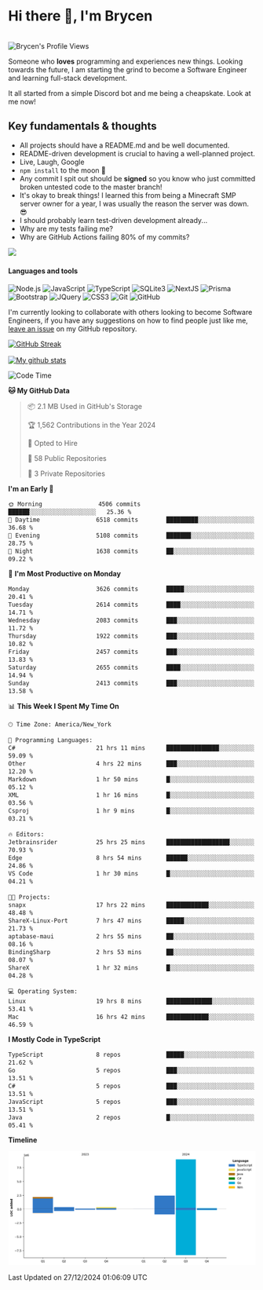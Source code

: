 # Hi there 👋, I'm Brycen

<br>
<img src="https://komarev.com/ghpvc/?username=BrycensRanch" alt="Brycen's Profile Views" />

Someone who **loves** programming and experiences new things. Looking towards the future, I am starting the grind to become a Software Engineer and learning full-stack development.

It all started from a simple Discord bot and me being a cheapskate. Look at me now!

## Key fundamentals & thoughts

- All projects should have a README.md and be well documented.
- README-driven development is crucial to having a well-planned project.
- Live, Laugh, Google
- `npm install` to the moon 🚀
- Any commit I spit out should be **signed** so you know who just committed broken untested code to the master branch!
- It's okay to break things! I learned this from being a Minecraft SMP server owner for a year, I was usually the reason the server was down. 😎
- I should probably learn test-driven development already...
- Why are my tests failing me?
- Why are GitHub Actions failing 80% of my commits? 

<img src="https://res.cloudinary.com/practicaldev/image/fetch/s--OoBLh7-Q--/c_limit%2Cf_auto%2Cfl_progressive%2Cq_auto%2Cw_880/https://cdn-images-1.medium.com/max/1614/1%2A8BlqJ8lNVZzuRjAg1mZ50w.png" height="400"/>

<h4>Languages and tools</h4>
<p>
  <img src="https://img.shields.io/badge/node.js%20-%2343853D.svg?&style=for-the-badge&logo=node.js&logoColor=white" alt="Node.js" />
  <img src="https://img.shields.io/badge/javascript%20-%23323330.svg?&style=for-the-badge&logo=javascript&logoColor=%23F7DF1E" alt="JavaScript" />
  <img src="https://img.shields.io/badge/typescript%20-%23323330.svg?&style=for-the-badge&logo=typescript&logoColor=#3467eb" alt="TypeScript" />
  <img src="https://img.shields.io/badge/sqlite3%20-%23323330.svg?&style=for-the-badge&logo=sqlite&logoColor=#3467eb" alt="SQLite3" />
  <img src="https://img.shields.io/badge/Next.JS%20-%23323330.svg?&style=for-the-badge&logo=next.js&logoColor=#3467eb" alt="NextJS" />
  <img src="https://img.shields.io/badge/Prisma%20-%23323330.svg?&style=for-the-badge&logo=prisma&logoColor=#3467eb" alt="Prisma" />
  <img src="https://img.shields.io/badge/bootstrap%20-%23323330.svg?&style=for-the-badge&logo=bootstrap" alt="Bootstrap" />
  <img src="https://img.shields.io/badge/jquery%20-%23323330.svg?&style=for-the-badge&logo=jquery" alt="JQuery" />
  <img src="https://img.shields.io/badge/css3%20-%23323330.svg?&style=for-the-badge&logo=css3" alt="CSS3" />
  <img src="https://img.shields.io/badge/git%20-%23323330.svg?&style=for-the-badge&logo=git" alt="Git" />
  <img src="https://img.shields.io/badge/github%20-%23323330.svg?&style=for-the-badge&logo=github" alt="GitHub" />
</p>

 I'm currently looking to collaborate with others looking to become Software Engineers, if you have any suggestions on how to find people just like me, [leave an issue](https://github.com/BrycensRanch/BrycensRanch/issues/new) on my GitHub repository.
 
 <p><a href="https://git.io/streak-stats"><img src="https://streak-stats.demolab.com?saas&user=BrycensRanch&amp;theme=dark&amp;hide_border=true&amp;fire=EB5454&amp;ring=0CEB19" alt="GitHub Streak"></a></p>

<a href="https://github.com/anuraghazra/github-readme-stats">
  <img align="center" src="https://github-readme-stats.anuraghazra1.vercel.app/api?username=BrycensRanch&show_icons=true&line_height=27&include_all_commits=true" alt="My github stats" />
</a>

<!--START_SECTION:waka-->
![Code Time](http://img.shields.io/badge/Code%20Time-1%2C414%20hrs%2035%20mins-blue)

**🐱 My GitHub Data** 

> 📦 2.1 MB Used in GitHub's Storage 
 > 
> 🏆 1,562 Contributions in the Year 2024
 > 
> 💼 Opted to Hire
 > 
> 📜 58 Public Repositories 
 > 
> 🔑 3 Private Repositories 
 > 
**I'm an Early 🐤** 

```text
🌞 Morning                4506 commits        ██████░░░░░░░░░░░░░░░░░░░   25.36 % 
🌆 Daytime                6518 commits        █████████░░░░░░░░░░░░░░░░   36.68 % 
🌃 Evening                5108 commits        ███████░░░░░░░░░░░░░░░░░░   28.75 % 
🌙 Night                  1638 commits        ██░░░░░░░░░░░░░░░░░░░░░░░   09.22 % 
```
📅 **I'm Most Productive on Monday** 

```text
Monday                   3626 commits        █████░░░░░░░░░░░░░░░░░░░░   20.41 % 
Tuesday                  2614 commits        ████░░░░░░░░░░░░░░░░░░░░░   14.71 % 
Wednesday                2083 commits        ███░░░░░░░░░░░░░░░░░░░░░░   11.72 % 
Thursday                 1922 commits        ███░░░░░░░░░░░░░░░░░░░░░░   10.82 % 
Friday                   2457 commits        ███░░░░░░░░░░░░░░░░░░░░░░   13.83 % 
Saturday                 2655 commits        ████░░░░░░░░░░░░░░░░░░░░░   14.94 % 
Sunday                   2413 commits        ███░░░░░░░░░░░░░░░░░░░░░░   13.58 % 
```


📊 **This Week I Spent My Time On** 

```text
🕑︎ Time Zone: America/New_York

💬 Programming Languages: 
C#                       21 hrs 11 mins      ███████████████░░░░░░░░░░   59.09 % 
Other                    4 hrs 22 mins       ███░░░░░░░░░░░░░░░░░░░░░░   12.20 % 
Markdown                 1 hr 50 mins        █░░░░░░░░░░░░░░░░░░░░░░░░   05.12 % 
XML                      1 hr 16 mins        █░░░░░░░░░░░░░░░░░░░░░░░░   03.56 % 
Csproj                   1 hr 9 mins         █░░░░░░░░░░░░░░░░░░░░░░░░   03.21 % 

🔥 Editors: 
Jetbrainsrider           25 hrs 25 mins      ██████████████████░░░░░░░   70.93 % 
Edge                     8 hrs 54 mins       ██████░░░░░░░░░░░░░░░░░░░   24.86 % 
VS Code                  1 hr 30 mins        █░░░░░░░░░░░░░░░░░░░░░░░░   04.21 % 

🐱‍💻 Projects: 
snapx                    17 hrs 22 mins      ████████████░░░░░░░░░░░░░   48.48 % 
ShareX-Linux-Port        7 hrs 47 mins       █████░░░░░░░░░░░░░░░░░░░░   21.73 % 
aptabase-maui            2 hrs 55 mins       ██░░░░░░░░░░░░░░░░░░░░░░░   08.16 % 
BindingSharp             2 hrs 53 mins       ██░░░░░░░░░░░░░░░░░░░░░░░   08.07 % 
ShareX                   1 hr 32 mins        █░░░░░░░░░░░░░░░░░░░░░░░░   04.28 % 

💻 Operating System: 
Linux                    19 hrs 8 mins       █████████████░░░░░░░░░░░░   53.41 % 
Mac                      16 hrs 42 mins      ████████████░░░░░░░░░░░░░   46.59 % 
```

**I Mostly Code in TypeScript** 

```text
TypeScript               8 repos             █████░░░░░░░░░░░░░░░░░░░░   21.62 % 
Go                       5 repos             ███░░░░░░░░░░░░░░░░░░░░░░   13.51 % 
C#                       5 repos             ███░░░░░░░░░░░░░░░░░░░░░░   13.51 % 
JavaScript               5 repos             ███░░░░░░░░░░░░░░░░░░░░░░   13.51 % 
Java                     2 repos             █░░░░░░░░░░░░░░░░░░░░░░░░   05.41 % 
```



**Timeline**

![Lines of Code chart](https://raw.githubusercontent.com/BrycensRanch/BrycensRanch/main/assets/bar_graph.png)


 Last Updated on 27/12/2024 01:06:09 UTC
<!--END_SECTION:waka-->

<!--
**BrycensRanch/BrycensRanch** is a ✨ _special_ ✨ repository because its `README.md` (this file) appears on your GitHub profile.

Here are some ideas to get you started:

- 🔭 I’m currently working on ...
- 🌱 I’m currently learning ...
- 👯 I’m looking to collaborate on ...
- 🤔 I’m looking for help with ...
- 💬 Ask me about ...
- 📫 How to reach me: ...
- 😄 Pronouns: ...
- ⚡ Fun fact: ...
-->
